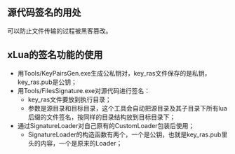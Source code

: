 ## 源代码签名的用处

可以防止文件传输的过程被黑客篡改。

## xLua的签名功能的使用

* 用Tools/KeyPairsGen.exe生成公私钥对，key_ras文件保存的是私钥，key_ras.pub是公钥；
* 用Tools/FilesSignature.exe对源代码进行签名：
  * key_ras文件要放到执行目录；
  * 参数是源目录和目标目录，这个工具会自动把源目录及其子目录下所有lua后缀的文件签名，按同样的目录结构放到目标目录下；
* 通过SignatureLoader对自己原有的CustomLoader包装后使用；
  * SignatureLoader的构造函数有两个，一个是公钥，也就是key_ras.pub里头的内容，一个是原来的Loader；
